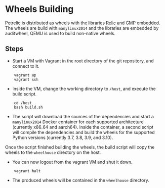 Wheels Building
===============

Petrelic is distributed as wheels with the libraries [Relic](https://github.com/relic-toolkit/relic) and [GMP](https://gmplib.org/) embedded. The wheels are build with `manylinux2014` and the libraries are embedded by auditwheel, QEMU is used to build non-native wheels.


Steps
-----

* Start a VM with Vagrant in the root directory of the git repository, and connect to it.

```
    vagrant up
    vagrant ssh
```

* Inside the VM, change the working directory to `/host`, and execute the build script.

```
    cd /host
    bash build.sh
```

* The script will download the sources of the dependencies and start a `manylinux2014` Docker container for each supported architecture (currently x86\_64 and aarch64). Inside the container, a second script will compile the dependencies and build the wheels for the supported Python versions (currently 3.7, 3.8, 3.9, and 3.10).

Once the script finished building the wheels, the build script will copy the wheels to the `wheelhouse` directory on the host.

* You can now logout from the vagrant VM and shut it down.

```
    vagrant halt
```

* The produced wheels will be contained in the `wheelhouse` directory.
